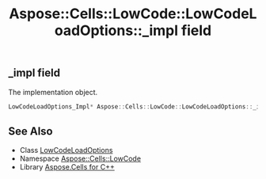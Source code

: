 ﻿---
title: Aspose::Cells::LowCode::LowCodeLoadOptions::_impl field
linktitle: _impl
second_title: Aspose.Cells for C++ API Reference
description: 'Aspose::Cells::LowCode::LowCodeLoadOptions::_impl field. The implementation object in C++.'
type: docs
weight: 1000
url: /cpp/aspose.cells.lowcode/lowcodeloadoptions/_impl/
---
## _impl field


The implementation object.

```cpp
LowCodeLoadOptions_Impl* Aspose::Cells::LowCode::LowCodeLoadOptions::_impl
```

## See Also

* Class [LowCodeLoadOptions](../)
* Namespace [Aspose::Cells::LowCode](../../)
* Library [Aspose.Cells for C++](../../../)
